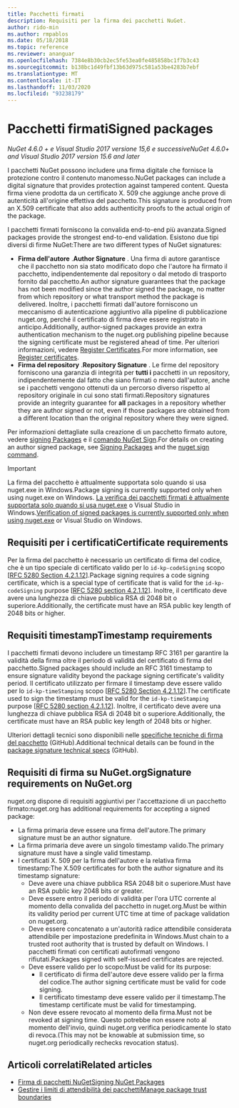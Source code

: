 ```yaml
---
title: Pacchetti firmati
description: Requisiti per la firma dei pacchetti NuGet.
author: rido-min
ms.author: rmpablos
ms.date: 05/18/2018
ms.topic: reference
ms.reviewer: ananguar
ms.openlocfilehash: 7384e8b30cb2ec5fe53ea0fe485858bc1f7b3c43
ms.sourcegitcommit: b138bc1d49fbf13b63d975c581a53be4283b7ebf
ms.translationtype: MT
ms.contentlocale: it-IT
ms.lasthandoff: 11/03/2020
ms.locfileid: "93238179"
---
```

# <a name="signed-packages"></a><span data-ttu-id="a4516-103">Pacchetti firmati</span><span class="sxs-lookup"><span data-stu-id="a4516-103">Signed packages</span></span>

<span data-ttu-id="a4516-104">*NuGet 4.6.0 + e Visual Studio 2017 versione 15,6 e successive*</span><span class="sxs-lookup"><span data-stu-id="a4516-104">*NuGet 4.6.0+ and Visual Studio 2017 version 15.6 and later*</span></span>

<span data-ttu-id="a4516-105">I pacchetti NuGet possono includere una firma digitale che fornisce la protezione contro il contenuto manomesso.</span><span class="sxs-lookup"><span data-stu-id="a4516-105">NuGet packages can include a digital signature that provides protection against tampered content.</span></span> <span data-ttu-id="a4516-106">Questa firma viene prodotta da un certificato X. 509 che aggiunge anche prove di autenticità all'origine effettiva del pacchetto.</span><span class="sxs-lookup"><span data-stu-id="a4516-106">This signature is produced from an X.509 certificate that also adds authenticity proofs to the actual origin of the package.</span></span>

<span data-ttu-id="a4516-107">I pacchetti firmati forniscono la convalida end-to-end più avanzata.</span><span class="sxs-lookup"><span data-stu-id="a4516-107">Signed packages provide the strongest end-to-end validation.</span></span> <span data-ttu-id="a4516-108">Esistono due tipi diversi di firme NuGet:</span><span class="sxs-lookup"><span data-stu-id="a4516-108">There are two different types of NuGet signatures:</span></span>
- <span data-ttu-id="a4516-109">**Firma dell'autore** .</span><span class="sxs-lookup"><span data-stu-id="a4516-109">**Author Signature** .</span></span> <span data-ttu-id="a4516-110">Una firma di autore garantisce che il pacchetto non sia stato modificato dopo che l'autore ha firmato il pacchetto, indipendentemente dal repository o dal metodo di trasporto fornito dal pacchetto.</span><span class="sxs-lookup"><span data-stu-id="a4516-110">An author signature guarantees that the package has not been modified since the author signed the package, no matter from which repository or what transport method the package is delivered.</span></span> <span data-ttu-id="a4516-111">Inoltre, i pacchetti firmati dall'autore forniscono un meccanismo di autenticazione aggiuntivo alla pipeline di pubblicazione nuget.org, perché il certificato di firma deve essere registrato in anticipo.</span><span class="sxs-lookup"><span data-stu-id="a4516-111">Additionally, author-signed packages provide an extra authentication mechanism to the nuget.org publishing pipeline because the signing certificate must be registered ahead of time.</span></span> <span data-ttu-id="a4516-112">Per ulteriori informazioni, vedere [Register Certificates](#signature-requirements-on-nugetorg).</span><span class="sxs-lookup"><span data-stu-id="a4516-112">For more information, see [Register certificates](#signature-requirements-on-nugetorg).</span></span>
- <span data-ttu-id="a4516-113">**Firma del repository** .</span><span class="sxs-lookup"><span data-stu-id="a4516-113">**Repository Signature** .</span></span> <span data-ttu-id="a4516-114">Le firme del repository forniscono una garanzia di integrità per **tutti i** pacchetti in un repository, indipendentemente dal fatto che siano firmati o meno dall'autore, anche se i pacchetti vengono ottenuti da un percorso diverso rispetto al repository originale in cui sono stati firmati.</span><span class="sxs-lookup"><span data-stu-id="a4516-114">Repository signatures provide an integrity guarantee for **all** packages in a repository whether they are author signed or not, even if those packages are obtained from a different location than the original repository where they were signed.</span></span>   

<span data-ttu-id="a4516-115">Per informazioni dettagliate sulla creazione di un pacchetto firmato autore, vedere [signing Packages](../create-packages/Sign-a-package.md) e il [comando NuGet Sign](../reference/cli-reference/cli-ref-sign.md).</span><span class="sxs-lookup"><span data-stu-id="a4516-115">For details on creating an author signed package, see [Signing Packages](../create-packages/Sign-a-package.md) and the [nuget sign command](../reference/cli-reference/cli-ref-sign.md).</span></span>

> [!Important]
> <span data-ttu-id="a4516-116">La firma del pacchetto è attualmente supportata solo quando si usa nuget.exe in Windows.</span><span class="sxs-lookup"><span data-stu-id="a4516-116">Package signing is currently supported only when using nuget.exe on Windows.</span></span> <span data-ttu-id="a4516-117">[La verifica dei pacchetti firmati è attualmente supportata solo quando si usa nuget.exe](../reference/cli-reference/cli-ref-verify.md) o Visual Studio in Windows.</span><span class="sxs-lookup"><span data-stu-id="a4516-117">[Verification of signed packages is currently supported only when using nuget.exe](../reference/cli-reference/cli-ref-verify.md) or Visual Studio on Windows.</span></span>

## <a name="certificate-requirements"></a><span data-ttu-id="a4516-118">Requisiti per i certificati</span><span class="sxs-lookup"><span data-stu-id="a4516-118">Certificate requirements</span></span>

<span data-ttu-id="a4516-119">Per la firma del pacchetto è necessario un certificato di firma del codice, che è un tipo speciale di certificato valido per lo `id-kp-codeSigning` scopo [[RFC 5280 Section 4.2.1.12](https://tools.ietf.org/html/rfc5280#section-4.2.1.12)].</span><span class="sxs-lookup"><span data-stu-id="a4516-119">Package signing requires a code signing certificate, which is a special type of certificate that is valid for the `id-kp-codeSigning` purpose [[RFC 5280 section 4.2.1.12](https://tools.ietf.org/html/rfc5280#section-4.2.1.12)].</span></span> <span data-ttu-id="a4516-120">Inoltre, il certificato deve avere una lunghezza di chiave pubblica RSA di 2048 bit o superiore.</span><span class="sxs-lookup"><span data-stu-id="a4516-120">Additionally, the certificate must have an RSA public key length of 2048 bits or higher.</span></span>

## <a name="timestamp-requirements"></a><span data-ttu-id="a4516-121">Requisiti timestamp</span><span class="sxs-lookup"><span data-stu-id="a4516-121">Timestamp requirements</span></span>

<span data-ttu-id="a4516-122">I pacchetti firmati devono includere un timestamp RFC 3161 per garantire la validità della firma oltre il periodo di validità del certificato di firma del pacchetto.</span><span class="sxs-lookup"><span data-stu-id="a4516-122">Signed packages should include an RFC 3161 timestamp to ensure signature validity beyond the package signing certificate's validity period.</span></span> <span data-ttu-id="a4516-123">Il certificato utilizzato per firmare il timestamp deve essere valido per lo `id-kp-timeStamping` scopo [[RFC 5280 Section 4.2.1.12](https://tools.ietf.org/html/rfc5280#section-4.2.1.12)].</span><span class="sxs-lookup"><span data-stu-id="a4516-123">The certificate used to sign the timestamp must be valid for the `id-kp-timeStamping` purpose [[RFC 5280 section 4.2.1.12](https://tools.ietf.org/html/rfc5280#section-4.2.1.12)].</span></span> <span data-ttu-id="a4516-124">Inoltre, il certificato deve avere una lunghezza di chiave pubblica RSA di 2048 bit o superiore.</span><span class="sxs-lookup"><span data-stu-id="a4516-124">Additionally, the certificate must have an RSA public key length of 2048 bits or higher.</span></span>

<span data-ttu-id="a4516-125">Ulteriori dettagli tecnici sono disponibili nelle [specifiche tecniche di firma del pacchetto](https://github.com/NuGet/Home/wiki/Package-Signatures-Technical-Details) (GitHub).</span><span class="sxs-lookup"><span data-stu-id="a4516-125">Additional technical details can be found in the [package signature technical specs](https://github.com/NuGet/Home/wiki/Package-Signatures-Technical-Details) (GitHub).</span></span>

## <a name="signature-requirements-on-nugetorg"></a><span data-ttu-id="a4516-126">Requisiti di firma su NuGet.org</span><span class="sxs-lookup"><span data-stu-id="a4516-126">Signature requirements on NuGet.org</span></span>

<span data-ttu-id="a4516-127">nuget.org dispone di requisiti aggiuntivi per l'accettazione di un pacchetto firmato:</span><span class="sxs-lookup"><span data-stu-id="a4516-127">nuget.org has additional requirements for accepting a signed package:</span></span>

- <span data-ttu-id="a4516-128">La firma primaria deve essere una firma dell'autore.</span><span class="sxs-lookup"><span data-stu-id="a4516-128">The primary signature must be an author signature.</span></span>
- <span data-ttu-id="a4516-129">La firma primaria deve avere un singolo timestamp valido.</span><span class="sxs-lookup"><span data-stu-id="a4516-129">The primary signature must have a single valid timestamp.</span></span>
- <span data-ttu-id="a4516-130">I certificati X. 509 per la firma dell'autore e la relativa firma timestamp:</span><span class="sxs-lookup"><span data-stu-id="a4516-130">The X.509 certificates for both the author signature and its timestamp signature:</span></span>
  - <span data-ttu-id="a4516-131">Deve avere una chiave pubblica RSA 2048 bit o superiore.</span><span class="sxs-lookup"><span data-stu-id="a4516-131">Must have an RSA public key 2048 bits or greater.</span></span>
  - <span data-ttu-id="a4516-132">Deve essere entro il periodo di validità per l'ora UTC corrente al momento della convalida del pacchetto in nuget.org.</span><span class="sxs-lookup"><span data-stu-id="a4516-132">Must be within its validity period per current UTC time at time of package validation on nuget.org.</span></span>
  - <span data-ttu-id="a4516-133">Deve essere concatenato a un'autorità radice attendibile considerata attendibile per impostazione predefinita in Windows.</span><span class="sxs-lookup"><span data-stu-id="a4516-133">Must chain to a trusted root authority that is trusted by default on Windows.</span></span> <span data-ttu-id="a4516-134">I pacchetti firmati con certificati autofirmati vengono rifiutati.</span><span class="sxs-lookup"><span data-stu-id="a4516-134">Packages signed with self-issued certificates are rejected.</span></span>
  - <span data-ttu-id="a4516-135">Deve essere valido per lo scopo:</span><span class="sxs-lookup"><span data-stu-id="a4516-135">Must be valid for its purpose:</span></span> 
    - <span data-ttu-id="a4516-136">Il certificato di firma dell'autore deve essere valido per la firma del codice.</span><span class="sxs-lookup"><span data-stu-id="a4516-136">The author signing certificate must be valid for code signing.</span></span>
    - <span data-ttu-id="a4516-137">Il certificato timestamp deve essere valido per il timestamp.</span><span class="sxs-lookup"><span data-stu-id="a4516-137">The timestamp certificate must be valid for timestamping.</span></span>
  - <span data-ttu-id="a4516-138">Non deve essere revocato al momento della firma.</span><span class="sxs-lookup"><span data-stu-id="a4516-138">Must not be revoked at signing time.</span></span> <span data-ttu-id="a4516-139">Questo potrebbe non essere noto al momento dell'invio, quindi nuget.org verifica periodicamente lo stato di revoca.</span><span class="sxs-lookup"><span data-stu-id="a4516-139">(This may not be knowable at submission time, so nuget.org periodically rechecks revocation status).</span></span>
  
  
## <a name="related-articles"></a><span data-ttu-id="a4516-140">Articoli correlati</span><span class="sxs-lookup"><span data-stu-id="a4516-140">Related articles</span></span>

- [<span data-ttu-id="a4516-141">Firma di pacchetti NuGet</span><span class="sxs-lookup"><span data-stu-id="a4516-141">Signing NuGet Packages</span></span>](../create-packages/Sign-a-Package.md)
- [<span data-ttu-id="a4516-142">Gestire i limiti di attendibilità dei pacchetti</span><span class="sxs-lookup"><span data-stu-id="a4516-142">Manage package trust boundaries</span></span>](../consume-packages/installing-signed-packages.md)
